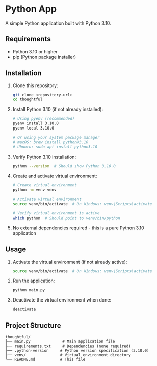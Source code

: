 # Python App

A simple Python application built with Python 3.10.

## Requirements

- Python 3.10 or higher
- pip (Python package installer)

## Installation

1. Clone this repository:
   ```bash
   git clone <repository-url>
   cd thoughtful
   ```

2. Install Python 3.10 (if not already installed):
   ```bash
   # Using pyenv (recommended)
   pyenv install 3.10.0
   pyenv local 3.10.0
   
   # Or using your system package manager
   # macOS: brew install python@3.10
   # Ubuntu: sudo apt install python3.10
   ```

3. Verify Python 3.10 installation:
   ```bash
   python --version  # Should show Python 3.10.0
   ```

4. Create and activate virtual environment:
   ```bash
   # Create virtual environment
   python -m venv venv
   
   # Activate virtual environment
   source venv/bin/activate  # On Windows: venv\Scripts\activate
   
   # Verify virtual environment is active
   which python  # Should point to venv/bin/python
   ```

5. No external dependencies required - this is a pure Python 3.10 application

## Usage

1. Activate the virtual environment (if not already active):
   ```bash
   source venv/bin/activate  # On Windows: venv\Scripts\activate
   ```

2. Run the application:
   ```bash
   python main.py
   ```

3. Deactivate the virtual environment when done:
   ```bash
   deactivate
   ```

## Project Structure

```
thoughtful/
├── main.py              # Main application file
├── requirements.txt     # Dependencies (none required)
├── .python-version     # Python version specification (3.10.0)
├── venv/               # Virtual environment directory
└── README.md           # This file
```
